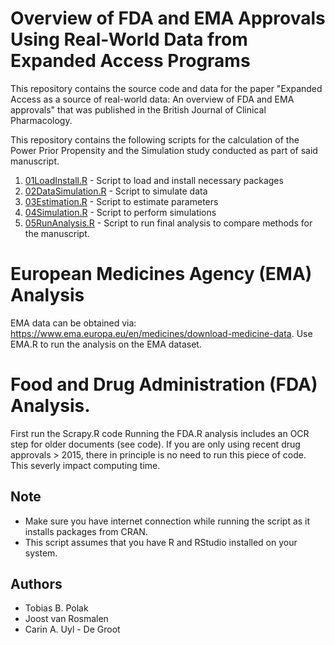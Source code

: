 # Overview of FDA and EMA Approvals Using Real-World Data from Expanded Access Programs
This repository contains the source code and data for the paper "Expanded Access as a source of real-world data: An overview of FDA and EMA approvals" that was published in the British Journal of Clinical Pharmacology.

This repository contains the following scripts for the calculation of the Power Prior Propensity and the Simulation study conducted as part of said manuscript. 

1. [01LoadInstall.R](https://github.com/TobiasPolak/powerprioreap/01LoadInstall.R) - Script to load and install necessary packages
2. [02DataSimulation.R](https://github.com/TobiasPolak/powerprioreap/02DataSimulation.R) - Script to simulate data
3. [03Estimation.R](https://github.com/TobiasPolak/powerprioreap/03Estimation.R) - Script to estimate parameters
4. [04Simulation.R](https://github.com/TobiasPolak/powerprioreap/04Simulation.R) - Script to perform simulations
5. [05RunAnalysis.R](https://github.com/TobiasPolak/powerprioreap/05RunAnalysis.R) - Script to run final analysis to compare methods for the manuscript.


# European Medicines Agency (EMA) Analysis
EMA data can be obtained via: https://www.ema.europa.eu/en/medicines/download-medicine-data.
Use EMA.R to run the analysis on the EMA dataset.

# Food and Drug Administration (FDA) Analysis.
First run the Scrapy.R code 
Running the FDA.R analysis includes an OCR step for older documents (see code). If you are only using recent drug approvals > 2015, there in principle is no need to run this piece of code. This severly impact computing time.   

## Note

- Make sure you have internet connection while running the script as it installs packages from CRAN.
- This script assumes that you have R and RStudio installed on your system.

## Authors
- Tobias B. Polak
- Joost van Rosmalen
- Carin A. Uyl - De Groot
